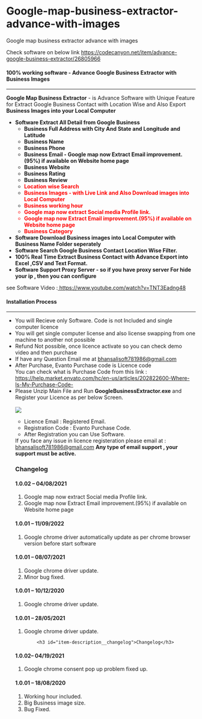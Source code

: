 # Google-map-business-extractor-advance-with-images
Google map business extractor advance with images

Check software on below link
 https://codecanyon.net/item/advance-google-business-extractor/26805966
<h4>100% working software - Advance Google Business Extractor with Business Images</h4>
  <hr class="notop">
            <p>
                <strong>Google Map Business Extractor</strong> - is Advance Software with Unique Feature for Extract Google Business Contact with Location Wise 
				and Also Export <strong>Business Images into your Local Computer  </strong>	
                <ul>
                    <li>
                         <strong>Software Extract All Detail from Google Business</strong>
						 <ul>
<li><strong>Business Full Address with City And State and Longitude and Latitude</strong></li>
						          <li><strong>Business Name</strong></li>
								  <li><strong>Business Phone</strong></li>
								  <li><strong>Business Email  - Google map now Extract Email improvement.(95%) if available on Website home page</strong></li>
						        <li><strong>Business Website</strong></li>
						        <li><strong>Business Rating</strong></li>
								<li><strong>Business Review</strong></li>
								<li><strong style="Color:red">Location wise Search</strong></li>
								<li><strong style="Color:red">Business Images - with Live Link and Also Download images into Local Computer </strong> </li>
<li><strong style="color:red">Business working hour </strong> </li>
  <li style="color: red;" ><strong style="color:red">Google map now extract Social media Profile link. </strong> </li>
<li style="color: red"><strong style="color:red">Google map now Extract Email improvement.(95%) if available on Website home page  </strong> </li>
<li><strong style="color:red">Business Category </strong> </li>
						 </ul>
                    </li>
					 <li>
                        <strong>Software Download Business images into Local Computer with Business Name Folder seperately</strong>
                    </li>
					<li>
                         <strong>Software Search Google Business Contact Location Wise Filter.</strong>
                    </li>
					<li>
					      <strong>100% Real Time Extract Business Contact with Advance Export into Excel ,CSV and Text Format.</strong>  
					</li>
					<li>
					     <strong>Software Support Proxy Server - so if you have proxy server For hide your ip , then you can configure</strong>  
					</li>
                </ul>
            </p>
<p>
     see Software Video :<a href="https://www.youtube.com/watch?v=TNT3Eadng48" target="_blank">
https://www.youtube.com/watch?v=TNT3Eadng48
</a>
</p>
			   <div class="page-header">
                <h4>Installation Process </h4>
                <hr class="notop">
            </div>
            <ul>
			    <li>You will Recieve only Software. Code is not Included and single computer licence </li>
  <li>You will get single computer license and also license swapping from one machine to another not possible</li>
			     <li>Refund Not possible, once licence activate so you can check demo video and then purchase</li>
	<li>	If have any Question Email me at  <a href="mailto:bhansalisoft781986@gmail.com">bhansalisoft781986@gmail.com</a>
      </li>
                <li>After Purchase, Evanto Purchase code is  Licence code 
                  <br/>
                   You can check what is Purchase Code from this link :<a href="https://help.market.envato.com/hc/en-us/articles/202822600-Where-Is-My-Purchase-Code-"> https://help.market.envato.com/hc/en-us/articles/202822600-Where-Is-My-Purchase-Code-</a>
				</li>
	           <li>Please Unzip Main File and Run <b>GoogleBusinessExtractor.exe</b> and Register your Licence as per below Screen.</li>
			       <br/>
     			<img src="http://bhansalisoft.com/EvantoSnap/googlebusiness/01.png"></img>
			   <ul>
                  <li>Licence Email :   Registered Email.</li>
				  <li>Registration Code :  Evanto Purchase Code.</li>
				   <li>After Registration you can Use Software.</li>
                </ul>
If you face any issue in licence registeration please email 
 at : <a href="mailto:bhansalisoft781986@gmail.com">bhansalisoft781986@gmail.com</a>
<b> Any type of email support , your support must be active.</b>
	<h3 id="item-description__changelog">Changelog</h3>
<h4 id="item-description__2-2-0-03-06-2020">1.0.02 – 04/08/2021</h4>
<ol>
    <li>Google map now extract Social media Profile link.</li>
<li>Google map now Extract Email improvement.(95%) if available on Website home page </li>
</ol>
<h4 id="item-description__2-2-0-03-06-2020">1.0.01 – 11/09/2022</h4>
<ol>
    <li>Google chrome driver automatically update as per chrome browser version before start software</li>
</ol>
<h4 id="item-description__2-2-0-03-06-2020">1.0.01 – 08/07/2021</h4>
<ol>
    <li>Google chrome driver update.</li>
   <li>Minor bug fixed.</li>
</ol>
<h4 id="item-description__2-2-0-03-06-2020">1.0.01 – 10/12/2020</h4>
<ol>
    <li>Google chrome driver update.</li>
</ol>
<h4 id="item-description__2-2-0-03-06-2020">1.0.01 – 28/05/2021</h4>
<ol>
    <li>Google chrome driver update.</li>
</ol>

			<h3 id="item-description__changelog">Changelog</h3>
<h4 id="item-description__2-2-0-03-06-2020">1.0.02– 04/19/2021</h4>
<ol>
    <li>Google chrome consent pop up problem fixed up.</li>
</ol>
<h4 id="item-description__2-2-0-03-06-2020">1.0.01 – 18/08/2020</h4>
<ol>
    <li>Working hour included.</li>
    <li>Big Business image size.</li>
    <li>Bug Fixed.</li>
</ol>
